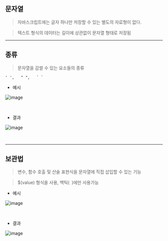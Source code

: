 ## 문자열 <br>

> 자바스크립트에는 글자 하나만 저장할 수 있는 별도의 자료형이 없다. <br>

> 텍스트 형식의 데이터는 길이에 상관없이 문자열 형태로 저장됨 <br>

<hr>

## 종류 <br>

> 문자열을 감쌀 수 있는 요소들의 종류 <br>

```
' ',   " ",   ` `
```

* 예시 <br>

![image](https://github.com/jiyoung79/StudyFiles/assets/155033243/84f8db17-a965-4916-a772-8206f1555bfc)

<br>

* 결과 <br>

![image](https://github.com/jiyoung79/StudyFiles/assets/155033243/9a19de9c-33d1-44e7-8d7e-d97a77badb82)

<br>
<hr>

## 보관법 <br>

> 변수, 함수 호출 및 산술 표현식을 문자열에 직접 삽입할 수 있는 기능 <br>

> $(value) 형식을 사용, 백틱(` `)에만 사용가능 <br>

* 예시 <br>

![image](https://github.com/jiyoung79/StudyFiles/assets/155033243/a3008e32-940f-45dc-b1d7-9dae808ee639)

<br>

* 결과 <br>
 
![image](https://github.com/jiyoung79/StudyFiles/assets/155033243/35762e95-9406-4452-86a1-071b41a318d5)

